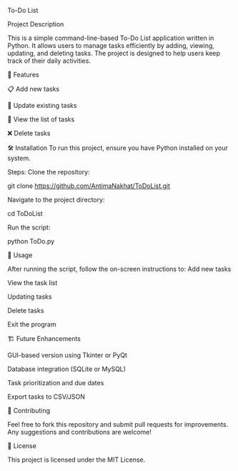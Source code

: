 To-Do List

Project Description

This is a simple command-line-based To-Do List application written in Python. It allows users to manage tasks efficiently by adding, viewing, updating, and deleting tasks. The project is designed to help users keep track of their daily activities.

🚀 Features


📋 Add new tasks

📝 Update existing tasks

📄 View the list of tasks

❌ Delete tasks



🛠️ Installation
To run this project, ensure you have Python installed on your system.


Steps:
Clone the repository:

git clone https://github.com/AntimaNakhat/ToDoList.git

Navigate to the project directory:

cd ToDoList

Run the script:

python ToDo.py



📖 Usage

After running the script, follow the on-screen instructions to:
Add new tasks

View the task list

Updating tasks 

Delete tasks

Exit the program



🏗️ Future Enhancements

GUI-based version using Tkinter or PyQt

Database integration (SQLite or MySQL)

Task prioritization and due dates

Export tasks to CSV/JSON




🤝 Contributing

Feel free to fork this repository and submit pull requests for improvements. Any suggestions and contributions are welcome!

📜 License

This project is licensed under the MIT License.



